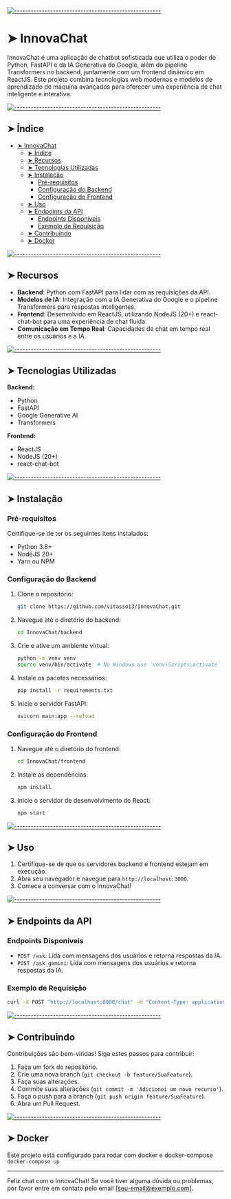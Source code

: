 [![-----------------------------------------------------](https://raw.githubusercontent.com/andreasbm/readme/master/assets/lines/colored.png)](#innovachat)

# ➤ InnovaChat

InnovaChat é uma aplicação de chatbot sofisticada que utiliza o poder do Python, FastAPI e da IA Generativa do Google, além do pipeline Transformers no backend, juntamente com um frontend dinâmico em ReactJS. Este projeto combina tecnologias web modernas e modelos de aprendizado de máquina avançados para oferecer uma experiência de chat inteligente e interativa.


[![-----------------------------------------------------](https://raw.githubusercontent.com/andreasbm/readme/master/assets/lines/colored.png)](#ndice)

## ➤ Índice

- [➤ InnovaChat](#-innovachat)
  - [➤ Índice](#-índice)
  - [➤ Recursos](#-recursos)
  - [➤ Tecnologias Utilizadas](#-tecnologias-utilizadas)
  - [➤ Instalação](#-instalação)
    - [Pré-requisitos](#pré-requisitos)
    - [Configuração do Backend](#configuração-do-backend)
    - [Configuração do Frontend](#configuração-do-frontend)
  - [➤ Uso](#-uso)
  - [➤ Endpoints da API](#-endpoints-da-api)
    - [Endpoints Disponíveis](#endpoints-disponíveis)
    - [Exemplo de Requisição](#exemplo-de-requisição)
  - [➤ Contribuindo](#-contribuindo)
  - [➤ Docker](#-docker)


[![-----------------------------------------------------](https://raw.githubusercontent.com/andreasbm/readme/master/assets/lines/colored.png)](#recursos)

## ➤ Recursos

- **Backend**: Python com FastAPI para lidar com as requisições da API.
- **Modelos de IA**: Integração com a IA Generativa do Google e o pipeline Transformers para respostas inteligentes.
- **Frontend**: Desenvolvido em ReactJS, utilizando NodeJS (20+) e react-chat-bot para uma experiência de chat fluida.
- **Comunicação em Tempo Real**: Capacidades de chat em tempo real entre os usuários e a IA.


[![-----------------------------------------------------](https://raw.githubusercontent.com/andreasbm/readme/master/assets/lines/colored.png)](#tecnologias-utilizadas)

## ➤ Tecnologias Utilizadas

**Backend:**
- Python
- FastAPI
- Google Generative AI
- Transformers

**Frontend:**
- ReactJS
- NodeJS (20+)
- react-chat-bot


[![-----------------------------------------------------](https://raw.githubusercontent.com/andreasbm/readme/master/assets/lines/colored.png)](#instalao)

## ➤ Instalação

### Pré-requisitos

Certifique-se de ter os seguintes itens instalados:

- Python 3.8+
- NodeJS 20+
- Yarn ou NPM

### Configuração do Backend

1. Clone o repositório:
    ```sh
    git clone https://github.com/vitasso13/InnovaChat.git
    ```
   
2. Navegue até o diretório do backend:
    ```sh
    cd InnovaChat/backend
    ```

3. Crie e ative um ambiente virtual:
    ```sh
    python -m venv venv
    source venv/bin/activate  # No Windows use `venv\Scripts\activate`
    ```

4. Instale os pacotes necessários:
    ```sh
    pip install -r requirements.txt
    ```

5. Inicie o servidor FastAPI:
    ```sh
    uvicorn main:app --reload
    ```

### Configuração do Frontend

1. Navegue até o diretório do frontend:
    ```sh
    cd InnovaChat/frontend
    ```

2. Instale as dependências:
    ```sh
    npm install
    ```

3. Inicie o servidor de desenvolvimento do React:
    ```sh
    npm start
    ```


[![-----------------------------------------------------](https://raw.githubusercontent.com/andreasbm/readme/master/assets/lines/colored.png)](#uso)

## ➤ Uso

1. Certifique-se de que os servidores backend e frontend estejam em execução.
2. Abra seu navegador e navegue para `http://localhost:3000`.
3. Comece a conversar com o InnovaChat!


[![-----------------------------------------------------](https://raw.githubusercontent.com/andreasbm/readme/master/assets/lines/colored.png)](#endpoints-da-api)

## ➤ Endpoints da API

### Endpoints Disponíveis

- `POST /ask`: Lida com mensagens dos usuários e retorna respostas da IA.
- `POST /ask_gemini`: Lida com mensagens dos usuários e retorna respostas da IA.

### Exemplo de Requisição

```sh
curl -X POST "http://localhost:8000/chat" -H "Content-Type: application/json" -d "{\"message\": \"Olá\"}"
```


[![-----------------------------------------------------](https://raw.githubusercontent.com/andreasbm/readme/master/assets/lines/colored.png)](#contribuindo)

## ➤ Contribuindo

Contribuições são bem-vindas! Siga estes passos para contribuir:

1. Faça um fork do repositório.
2. Crie uma nova branch (`git checkout -b feature/SuaFeature`).
3. Faça suas alterações.
4. Commite suas alterações (`git commit -m 'Adicionei um novo recurso'`).
5. Faça o push para a branch (`git push origin feature/SuaFeature`).
6. Abra um Pull Request.


[![-----------------------------------------------------](https://raw.githubusercontent.com/andreasbm/readme/master/assets/lines/colored.png)](#licena)

## ➤ Docker

Este projeto está configurado para rodar com docker e docker-compose 
`docker-compose up`

---

Feliz chat com o InnovaChat! Se você tiver alguma dúvida ou problemas, por favor entre em contato pelo email [seu-email@exemplo.com].